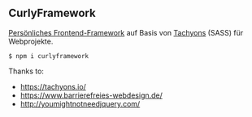 ## CurlyFramework

[Persönliches Frontend-Framework](https://jens-wittmann.de) auf Basis von [Tachyons](https://tachyons.io) (SASS) für Webprojekte.

`$ npm i curlyframework`

Thanks to:

* https://tachyons.io/
* https://www.barrierefreies-webdesign.de/
* http://youmightnotneedjquery.com/

